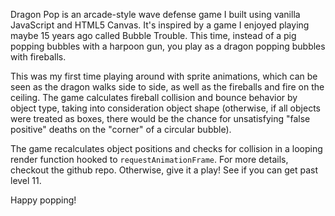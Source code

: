 Dragon Pop is an arcade-style wave defense game I built using vanilla JavaScript and HTML5 Canvas. It's inspired by a game I enjoyed playing maybe 15 years ago called Bubble Trouble. This time, instead of a pig popping bubbles with a harpoon gun, you play as a dragon popping bubbles with fireballs.

This was my first time playing around with sprite animations, which can be seen as the dragon walks side to side, as well as the fireballs and fire on the ceiling. The game calculates fireball collision and bounce behavior by object type, taking into consideration object shape (otherwise, if all objects were treated as boxes, there would be the chance for unsatisfying "false positive" deaths on the "corner" of a circular bubble).

The game recalculates object positions and checks for collision in a looping render function hooked to `requestAnimationFrame`. For more details, checkout the github repo. Otherwise, give it a play! See if you can get past level 11. 

Happy popping!
